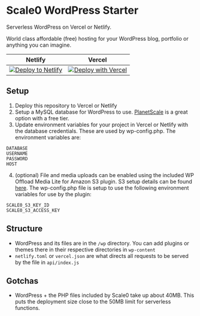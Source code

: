 # Scale0 WordPress Starter
Serverless WordPress on Vercel or Netlify.

World class affordable (free) hosting for your WordPress blog, portfolio or anything you can imagine.

| Netlify | Vercel |
| --- | --- |
| [![Deploy to Netlify](https://www.netlify.com/img/deploy/button.svg)](https://app.netlify.com/start/deploy?repository=https://github.com/mitchmac/scale0-wordpress-starter) |[![Deploy with Vercel](https://vercel.com/button)](https://vercel.com/new/clone?repository-url=https%3A%2F%2Fgithub.com%2Fmitchmac%2Fscale0-wordpress-starter) |

## Setup
1. Deploy this repository to Vercel or Netlify
2. Setup a MySQL database for WordPress to use. [PlanetScale](https://planetscale.com/) is a great option with a free tier.
3. Update environment variables for your project in Vercel or Netlify with the database credentials. These are used by wp-config.php. The environment variables are:
```
DATABASE
USERNAME
PASSWORD
HOST
```
4. (optional) File and media uploads can be enabled using the included WP Offload Media Lite for Amazon S3 plugin. S3 setup details can be found [here](https://deliciousbrains.com/wp-offload-media/doc/amazon-s3-quick-start-guide/). The wp-config.php file is setup to use the following environment variables for use by the plugin:
```
SCALE0_S3_KEY_ID
SCALE0_S3_ACCESS_KEY
```

## Structure
- WordPress and its files are in the ```/wp``` directory. You can add plugins or themes there in their respective directories in ```wp-content```
- `netlify.toml` or `vercel.json` are what directs all requests to be served by the file in `api/index.js`

## Gotchas
- WordPress + the PHP files included by Scale0 take up about 40MB. This puts the deployment size close to the 50MB limit for serverless functions.
